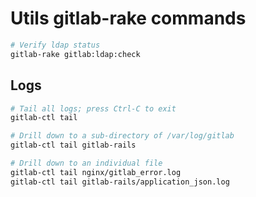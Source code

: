 # Utils gitlab-rake commands

```bash
# Verify ldap status
gitlab-rake gitlab:ldap:check

```

## Logs
```bash
# Tail all logs; press Ctrl-C to exit
gitlab-ctl tail

# Drill down to a sub-directory of /var/log/gitlab
gitlab-ctl tail gitlab-rails

# Drill down to an individual file
gitlab-ctl tail nginx/gitlab_error.log
gitlab-ctl tail gitlab-rails/application_json.log
```
